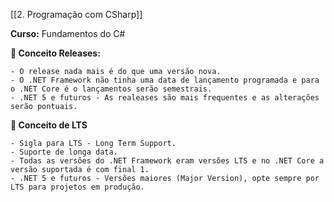 [[2. Programação com CSharp]]

**Curso:** Fundamentos do C# 

**📖 Conceito Releases:**  

```
- O release nada mais é do que uma versão nova.
- O .NET Framework não tinha uma data de lançamento programada e para o .NET Core é o lançamentos serão semestrais.
- .NET 5 e futuros - As realeases são mais frequentes e as alterações serão pontuais.
```

**📖 Conceito de LTS**  

```
- Sigla para LTS - Long Term Support.
- Suporte de longa data.
- Todas as versões do .NET Framework eram versões LTS e no .NET Core a versão suportada é com final 1.
- .NET 5 e futuros - Versões maiores (Major Version), opte sempre por LTS para projetos em produção.
```
